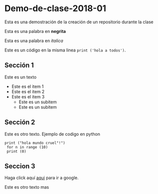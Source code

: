 # Demo-de-clase-2018-01

Esta es una demostración de la creación de un repositorio durante la clase 

Esta es una palabra en **negrita**

Esta es una palabra en *italica*

Este es un código en la misma linea `print ('hola a todos')`.

## Sección 1 

Este es un texto 

* Este es el item 1
* Este es el item 2
* Este es el item 3
  * Este es un subitem
  * Este es un subitem

## Sección 2

Este es otro texto. Ejemplo de codigo en python 

    print ("hola mundo cruel"!")
     for n in range (10)
     print (0) 

## Seccion 3

Haga click aquí [aqui](https://www.google.com.co/) para ir a google.

Este es otro texto mas
